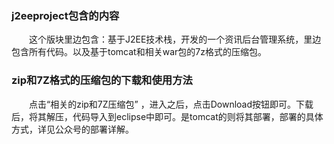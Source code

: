 ### j2eeproject包含的内容  

&emsp;&emsp;这个版块里边包含：基于J2EE技术栈，开发的一个资讯后台管理系统，里边包含所有代码。以及基于tomcat和相关war包的7z格式的压缩包。

### zip和7Z格式的压缩包的下载和使用方法

&emsp;&emsp;点击“相关的zip和7Z压缩包” ，进入之后，点击Download按钮即可。下载后，将其解压，代码导入到eclipse中即可。是tomcat的则将其部署，部署的具体方式，详见公众号的部署详解。

